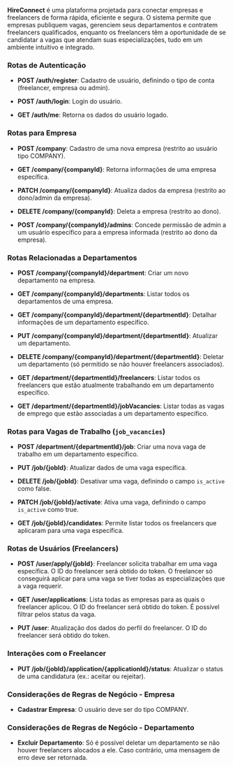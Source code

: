 **HireConnect** é uma plataforma projetada para conectar empresas e freelancers de forma rápida, eficiente e segura. O sistema permite que empresas publiquem vagas, gerenciem seus departamentos e contratem freelancers qualificados, enquanto os freelancers têm a oportunidade de se candidatar a vagas que atendam suas especializações, tudo em um ambiente intuitivo e integrado.
### Rotas de Autenticação

- **POST /auth/register**: Cadastro de usuário, definindo o tipo de conta (freelancer, empresa ou admin).
    
- **POST /auth/login**: Login do usuário.
    
- **GET /auth/me**: Retorna os dados do usuário logado.
### Rotas para Empresa

- **POST /company**: Cadastro de uma nova empresa (restrito ao usuário tipo COMPANY).
    
- **GET /company/{companyId}**: Retorna informações de uma empresa específica.
    
- **PATCH /company/{companyId}**: Atualiza dados da empresa (restrito ao dono/admin da empresa).
    
- **DELETE /company/{companyId}**: Deleta a empresa (restrito ao dono).

- **POST /company/{companyId}/admins**: Concede permissão de admin a um usuário específico para a empresa informada (restrito ao dono da empresa).
### Rotas Relacionadas a Departamentos

- **POST /company/{companyId}/department**: Criar um novo departamento na empresa.
    
- **GET /company/{companyId}/departments**: Listar todos os departamentos de uma empresa.
    
- **GET /company/{companyId}/department/{departmentId}**: Detalhar informações de um departamento específico.
    
- **PUT /company/{companyId}/department/{departmentId}**: Atualizar um departamento.
    
- **DELETE /company/{companyId}/department/{departmentId}**: Deletar um departamento (só permitido se não houver freelancers associados).
    
- **GET /department/{departmentId}/freelancers**: Listar todos os freelancers que estão atualmente trabalhando em um departamento específico.
    
- **GET /department/{departmentId}/jobVacancies**: Listar todas as vagas de emprego que estão associadas a um departamento específico.

### Rotas para Vagas de Trabalho (`job_vacancies`)

- **POST /department/{departmentId}/job**: Criar uma nova vaga de trabalho em um departamento específico.
    
- **PUT /job/{jobId}**: Atualizar dados de uma vaga específica.
    
- **DELETE /job/{jobId}**: Desativar uma vaga, definindo o campo `is_active` como false.
    
- **PATCH /job/{jobId}/activate**: Ativa uma vaga, definindo o campo `is_active` como true. 
    
- **GET /job/{jobId}/candidates**: Permite listar todos os freelancers que aplicaram para uma vaga específica.

### Rotas de Usuários (Freelancers)

- **POST /user/apply/{jobId}**: Freelancer solicita trabalhar em uma vaga específica. O ID do freelancer será obtido do token. O freelancer só conseguirá aplicar para uma vaga se tiver todas as especializações que a vaga requerir.
    
- **GET /user/applications**: Lista todas as empresas para as quais o freelancer aplicou. O ID do freelancer será obtido do token. É possível filtrar pelos status da vaga.
    
- **PUT /user**: Atualização dos dados do perfil do freelancer. O ID do freelancer será obtido do token.
  
### Interações com o Freelancer
- **PUT /job/{jobId}/application/{applicationId}/status**: Atualizar o status de uma candidatura (ex.: aceitar ou rejeitar).

### Considerações de Regras de Negócio - Empresa
- **Cadastrar Empresa**: O usuário deve ser do tipo COMPANY.

### Considerações de Regras de Negócio - Departamento
- **Excluir Departamento**: Só é possível deletar um departamento se não houver freelancers alocados a ele. Caso contrário, uma mensagem de erro deve ser retornada.
